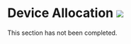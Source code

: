 # Device Allocation  <img src="/images/entity_icons/device-allocation.png" />

This section has not been completed.